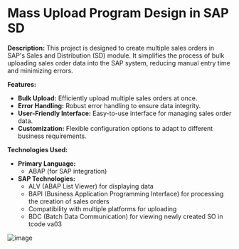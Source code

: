 # Mass Upload Program Design in SAP SD

**Description:**
This project is designed to create multiple sales orders in SAP's Sales and Distribution (SD) module. It simplifies the process of bulk uploading sales order data into the SAP system, reducing manual entry time and minimizing errors.

**Features:**
- **Bulk Upload:** Efficiently upload multiple sales orders at once.
- **Error Handling:** Robust error handling to ensure data integrity.
- **User-Friendly Interface:** Easy-to-use interface for managing sales order data.
- **Customization:** Flexible configuration options to adapt to different business requirements.

**Technologies Used:**
- **Primary Language:**
  - ABAP (for SAP integration)
- **SAP Technologies:**
  - ALV (ABAP List Viewer) for displaying data
  - BAPI (Business Application Programming Interface) for processing the creation of sales orders
  - Compatibility with multiple platforms for uploading
  - BDC (Batch Data Communication) for viewing newly created SO in tcode va03


![image](https://github.com/user-attachments/assets/7c025a33-f87d-405b-bc61-cee82ae4a2a9)
